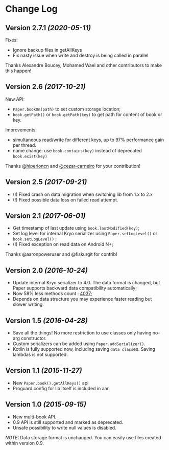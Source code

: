 Change Log
==========

Version 2.7.1 *(2020-05-11)*
----------------------------

Fixes:
* Ignore backup files in getAllKeys
* Fix nasty issue when write and destroy is being called in parallel

Thanks Alexandre Boucey, Mohamed Wael and other contributors to make this happen!


Version 2.6 *(2017-10-21)*
----------------------------

New API:
* `Paper.bookOn(path)` to set custom storage location;
* `book.getPath()` or `book.getPath(key)` to get path for content of book or key.
    
Improvements:
* simultaneous read/write for different keys, up to 97% performance gain per thread.
* name change: use `book.contains(key)` instead of deprecated `book.exist(key)`
    
Thanks [@hiperioncn](https://github.com/hiperioncn) and [@cezar-carneiro](https://github.com/cezar-carneiro) for your contribution!


Version 2.5 *(2017-09-21)*
----------------------------

* (!) Fixed crash on data migration when switching lib from 1.x to 2.x
* (!) Fixed possible data loss on failed read attempt. 

Version 2.1 *(2017-06-01)*
----------------------------

* Get timestamp of last update using `book.lastModified(key)`;
* Set log level for internal Kryo serializer using `Paper.setLogLevel()` or `book.setLogLevel()` ;
* (!) Fixed exception on read data on Android N+;


Thanks @aaronpoweruser and @fiskurgit for contrib!

Version 2.0 *(2016-10-24)*
----------------------------

* Update internal Kryo serializer to 4.0. The data format is changed, but Paper supports backward data compatibility automatically;
* Now 58% less methods count : [4037](http://www.methodscount.com/?lib=io.paperdb%3Apaperdb%3A2.0);
* Depends on data structure you may experience faster reading but slower writing.


Version 1.5 *(2016-04-28)*
----------------------------

 * Save all the things! No more restriction to use classes only having no-arg constructor.
 * Custom serializers can be added using `Paper.addSerializer()`.
 * Kotlin is fully supported now, including saving `data class`es. Saving lambdas is not supported.


Version 1.1 *(2015-11-27)*
----------------------------

 * New ```Paper.book().getAllKeys()``` api
 * Proguard config for lib itself is included in aar.


Version 1.0 *(2015-09-15)*
----------------------------

 * New multi-book API.
 * 0.9 API is still supported and marked as deprecated.
 * Unsafe possibility to write null values is disabled.

 *NOTE:* Data storage format is unchanged. You can easily use files created within version 0.9.
